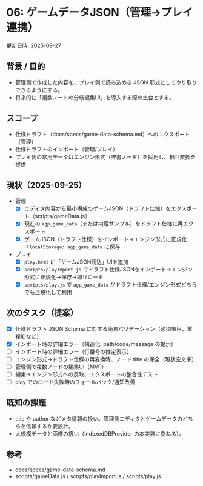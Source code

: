 # 06: ゲームデータJSON（管理→プレイ連携）

更新日時: 2025-09-27

## 背景 / 目的
- 管理側で作成した内容を、プレイ側で読み込める JSON 形式としてやり取りできるようにする。
- 将来的に「複数ノードの分岐編集UI」を導入する際の土台とする。

## スコープ
- 仕様ドラフト（docs/specs/game-data-schema.md）へのエクスポート（管理）
- 仕様ドラフトのインポート（管理/プレイ）
- プレイ側の常用データはエンジン形式（辞書ノード）を採用し、相互変換を提供

## 現状（2025-09-25）
- 管理
  - [x] エディタ内容から最小構成のゲームJSON（ドラフト仕様）をエクスポート（scripts/gameData.js）
  - [x] 現在の `agp_game_data`（または内蔵サンプル）をドラフト仕様に再エクスポート
  - [x] ゲームJSON（ドラフト仕様）をインポート→エンジン形式に正規化→`localStorage: agp_game_data` に保存
- プレイ
  - [x] `play.html` に「ゲームJSON読込」UIを追加
  - [x] `scripts/playImport.js` でドラフト仕様JSONをインポート→エンジン形式に正規化→保存→即リロード
  - [x] `scripts/play.js` で `agp_game_data` がドラフト仕様/エンジン形式どちらでも正規化して利用

## 次のタスク（提案）
- [x] 仕様ドラフト JSON Schema に対する簡易バリデーション（必須項目、重複IDなど）
- [x] インポート時の詳細エラー（構造化: path/code/message の提示）
- [ ] インポート時の詳細エラー（行番号の推定表示）
- [ ] エンジン形式→ドラフト仕様の再変換時、ノード title の保全（現状空文字）
- [ ] 管理側で複数ノードの編集UI（MVP）
- [ ] 編集→エンジン形式への反映、エクスポートの整合性テスト
- [ ] play でのロード失敗時のフォールバック/通知改善

## 既知の課題
- title や author などメタ情報の扱い。管理側エディタとゲームデータのどちらを信頼するか要設計。
- 大規模データと画像の扱い（IndexedDBProvider の本実装に委ねる）。

## 参考
- docs/specs/game-data-schema.md
- scripts/gameData.js / scripts/playImport.js / scripts/play.js
